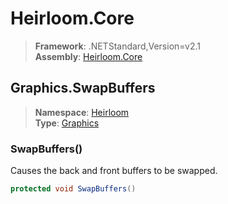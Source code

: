 # Heirloom.Core

> **Framework**: .NETStandard,Version=v2.1  
> **Assembly**: [Heirloom.Core][0]  

## Graphics.SwapBuffers

> **Namespace**: [Heirloom][0]  
> **Type**: [Graphics][1]  

### SwapBuffers()

Causes the back and front buffers to be swapped.

```cs
protected void SwapBuffers()
```

[0]: ../../../Heirloom.Core.md
[1]: ../Graphics.md
